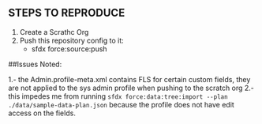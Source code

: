 ## STEPS TO REPRODUCE

1. Create a Scrathc Org
2. Push this repository config to it:
    - sfdx force:source:push

##Issues Noted:

1.- the Admin.profile-meta.xml contains FLS for certain custom fields, they are not applied to the sys admin profile when pushing to the scratch org
2.- this impedes me from running `sfdx force:data:tree:import --plan ./data/sample-data-plan.json` because the profile does not have edit access on the fields.
